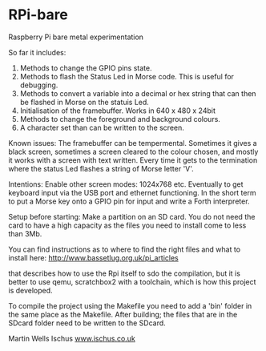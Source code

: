 RPi-bare
========

Raspberry Pi bare metal experimentation

So far it includes:
1. Methods to change the GPIO pins state.
2. Methods to flash the Status Led in Morse code. This is useful for debugging.
3. Methods to convert a variable into a decimal or hex string that can then be
     flashed in Morse on the statuis Led.
4. Initialisation of the framebuffer. Works in 640 x 480 x 24bit
5. Methods to change the foreground and background colours.
6. A character set than can be written to the screen.

Known issues:
The framebuffer can be tempermental. Sometimes it gives a black screen, sometimes
a screen cleared to the colour chosen, and mostly it works with a screen with text
written. Every time it gets to the termination where the status Led flashes a string
of Morse letter 'V'.

Intentions:
Enable other screen modes: 1024x768 etc.
Eventually to get keyboard input via the USB port and ethernet functioning.
In the short term to put a Morse key onto a GPIO pin for input and write a Forth
interpreter. 

Setup before starting:
Make a partition on an SD card. You do not need the card to have a high capacity as
the files you need to install come to less than 3Mb. 

You can find instructions as to where to find the right files and what to install
here:
        http://www.bassetlug.org.uk/pi_articles

that describes how to use the Rpi itself to sdo the compilation, but it is better to use qemu, scratchbox2 with a toolchain, which is how this project is developed.

To compile the project using the Makefile you need to add a 'bin' folder in the same
place as the Makefile. After building; the files that are in the SDcard folder need
to be written to the SDcard.


Martin Wells
Ischus
www.ischus.co.uk

